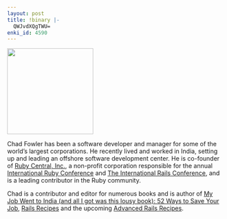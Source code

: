 ```yaml
---
layout: post
title: !binary |-
  QWJvdXQgTWU=
enki_id: 4590
---
```


<a href='http://farm1.static.flickr.com/72/173637866_78e981fa58.jpg?v=0' rel='lightbox' title='Me speaking at RailsConf 2006.  Photo by Dave Thomas' class='float-right'><img  width='200' src='http://farm1.static.flickr.com/72/173637866_78e981fa58.jpg?v=0'/></a>

<p>
Chad Fowler has been a software developer and manager for some of the
world’s largest corporations. He recently lived and worked in India,
setting up and leading an offshore software development center. He is
co-founder of <a href="http://rubycentral.org">Ruby Central, Inc.</a>, a
non-profit corporation responsible for the annual
<a href="http://rubyconf.org">International Ruby Conference</a> and
<a href="http://railsconf.org">The International Rails Conference</a>,
and is a leading contributor in the Ruby community.

</p>
<p>
Chad is a contributor and editor for numerous books and is author of
<a href="http://pragmaticprogrammer.com/titles/mjwti/index.html">My Job
Went to India (and all I got was this lousy book): 52 Ways to Save Your
Job</a>,
<a href="http://www.pragmaticprogrammer.com/titles/fr_rr/">Rails
Recipes</a> and the upcoming
<a href="http://www.pragmaticprogrammer.com/titles/fr_arr/">Advanced
Rails Recipes</a>.

</p>
